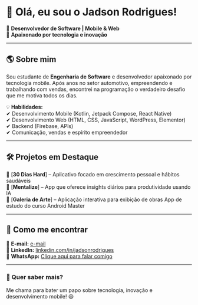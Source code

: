 # 👋 Olá, eu sou o Jadson Rodrigues!  

🚀 **Desenvolvedor de Software | Mobile & Web**  
🎯 **Apaixonado por tecnologia e inovação**  

---

## 🌎 Sobre mim  

Sou estudante de **Engenharia de Software** e desenvolvedor apaixonado por tecnologia mobile. Após anos no setor automotivo, empreendendo e trabalhando com vendas, encontrei na programação o verdadeiro desafio que me motiva todos os dias.  

💡 **Habilidades:**  
✔ Desenvolvimento Mobile (Kotlin, Jetpack Compose, React Native)  
✔ Desenvolvimento Web (HTML, CSS, JavaScript, WordPress, Elementor)  
✔ Backend (Firebase, APIs)  
✔ Comunicação, vendas e espírito empreendedor  

---

## 🛠 Projetos em Destaque  

🔹 [**30 Dias Hard**] – Aplicativo focado em crescimento pessoal e hábitos saudáveis  
🔹 [**Mentalize**] – App que oferece insights diários para produtividade usando IA  
🔹 [**Galeria de Arte**] – Aplicação interativa para exibição de obras App de estudo do curso Android Master  

---

## 🔗 Como me encontrar  

📧 **E-mail:** [e-mail](jadsonrod96@outlook.com)  
💼 **LinkedIn:** [linkedin.com/in/jadsonrodrigues](https://linkedin.com/in/jadson-rodrigues-704845251)  
📱 **WhatsApp:** [Clique aqui para falar comigo](https://wa.me/55027997669467?text=Olá,%20Jadson,%20gostei%20do%20seu%20trabalho!%20)  

---


### 🚀 Quer saber mais?  

Me chama para bater um papo sobre tecnologia, inovação e desenvolvimento mobile! 😃  

